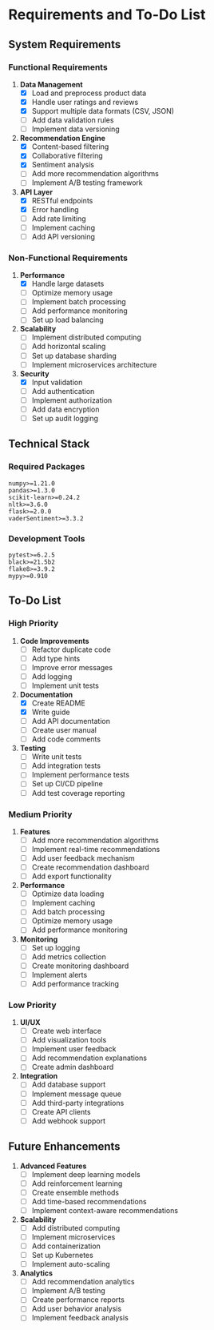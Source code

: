 # Requirements and To-Do List

## System Requirements

### Functional Requirements

1. **Data Management**
   - [x] Load and preprocess product data
   - [x] Handle user ratings and reviews
   - [x] Support multiple data formats (CSV, JSON)
   - [ ] Add data validation rules
   - [ ] Implement data versioning

2. **Recommendation Engine**
   - [x] Content-based filtering
   - [x] Collaborative filtering
   - [x] Sentiment analysis
   - [ ] Add more recommendation algorithms
   - [ ] Implement A/B testing framework

3. **API Layer**
   - [x] RESTful endpoints
   - [x] Error handling
   - [ ] Add rate limiting
   - [ ] Implement caching
   - [ ] Add API versioning

### Non-Functional Requirements

1. **Performance**
   - [x] Handle large datasets
   - [ ] Optimize memory usage
   - [ ] Implement batch processing
   - [ ] Add performance monitoring
   - [ ] Set up load balancing

2. **Scalability**
   - [ ] Implement distributed computing
   - [ ] Add horizontal scaling
   - [ ] Set up database sharding
   - [ ] Implement microservices architecture

3. **Security**
   - [x] Input validation
   - [ ] Add authentication
   - [ ] Implement authorization
   - [ ] Add data encryption
   - [ ] Set up audit logging

## Technical Stack

### Required Packages
```
numpy>=1.21.0
pandas>=1.3.0
scikit-learn>=0.24.2
nltk>=3.6.0
flask>=2.0.0
vaderSentiment>=3.3.2
```

### Development Tools
```
pytest>=6.2.5
black>=21.5b2
flake8>=3.9.2
mypy>=0.910
```

## To-Do List

### High Priority

1. **Code Improvements**
   - [ ] Refactor duplicate code
   - [ ] Add type hints
   - [ ] Improve error messages
   - [ ] Add logging
   - [ ] Implement unit tests

2. **Documentation**
   - [x] Create README
   - [x] Write guide
   - [ ] Add API documentation
   - [ ] Create user manual
   - [ ] Add code comments

3. **Testing**
   - [ ] Write unit tests
   - [ ] Add integration tests
   - [ ] Implement performance tests
   - [ ] Set up CI/CD pipeline
   - [ ] Add test coverage reporting

### Medium Priority

1. **Features**
   - [ ] Add more recommendation algorithms
   - [ ] Implement real-time recommendations
   - [ ] Add user feedback mechanism
   - [ ] Create recommendation dashboard
   - [ ] Add export functionality

2. **Performance**
   - [ ] Optimize data loading
   - [ ] Implement caching
   - [ ] Add batch processing
   - [ ] Optimize memory usage
   - [ ] Add performance monitoring

3. **Monitoring**
   - [ ] Set up logging
   - [ ] Add metrics collection
   - [ ] Create monitoring dashboard
   - [ ] Implement alerts
   - [ ] Add performance tracking

### Low Priority

1. **UI/UX**
   - [ ] Create web interface
   - [ ] Add visualization tools
   - [ ] Implement user feedback
   - [ ] Add recommendation explanations
   - [ ] Create admin dashboard

2. **Integration**
   - [ ] Add database support
   - [ ] Implement message queue
   - [ ] Add third-party integrations
   - [ ] Create API clients
   - [ ] Add webhook support

## Future Enhancements

1. **Advanced Features**
   - [ ] Implement deep learning models
   - [ ] Add reinforcement learning
   - [ ] Create ensemble methods
   - [ ] Add time-based recommendations
   - [ ] Implement context-aware recommendations

2. **Scalability**
   - [ ] Add distributed computing
   - [ ] Implement microservices
   - [ ] Add containerization
   - [ ] Set up Kubernetes
   - [ ] Implement auto-scaling

3. **Analytics**
   - [ ] Add recommendation analytics
   - [ ] Implement A/B testing
   - [ ] Create performance reports
   - [ ] Add user behavior analysis
   - [ ] Implement feedback analysis 